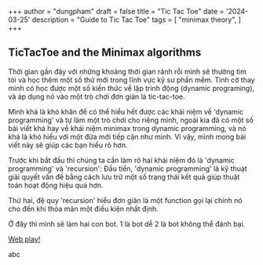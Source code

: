 +++
author = "dungpham"
draft = false
title = "Tic Tac Toe"
date = '2024-03-25'
description = "Guide to Tic Tac Toe"
tags = [
    "minimax theory",
]
+++

## TicTacToe and the Minimax algorithms

Thời gian gần đây với những khoảng thời gian rảnh rỗi mình sẽ thường tìm tòi và học thêm một số thứ mới trong lĩnh vực kỹ sư phần mềm. Tình cờ thay mình có học được một số kiến thức về lập trình động (dynamic programing), và áp dụng nó vào một trò chơi đơn giản là tic-tac-toe.

<!--more-->
Mình khá là khó khăn để có thể hiểu hết được các khái niệm về 'dynamic programming' và tự làm một trò chơi cho riêng mình, ngoài kia đã có một số bài viết khá hay về khái niệm minimax trong dynamic programming, và nó khá là khó hiểu với một đứa mới tiếp cận như mình. Vì vậy, mình mong bài viết này sẽ giúp các bạn hiểu rõ hơn.

Trước khi bắt đầu thì chúng ta cần làm rõ hai khái niệm đó là 'dynamic programming' và 'recursion':
Đầu tiền, 'dynamic programming' là kỹ thuạt giải quyết vấn đề bằng cách lưu trữ một số trạng thái kết quả giúp thuật toán hoạt động hiệu quả hơn.

Thứ hai, đệ quy 'recursion' hiểu đơn giản là một function gọi lại chính nó cho đến khi thỏa mãn một điều kiện nhất định.

Ở đây thì mình sẽ làm hai con bot. 1 là bot dễ 2 là bot không thể đánh bại.

[Web play!](https://dungpham.vercel.app/labs/ttt/tictactoe/)

<body>
<p>abc</p>
</body>